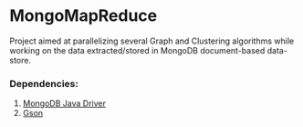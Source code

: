 MongoMapReduce
==============

Project aimed at parallelizing several Graph and Clustering algorithms while working on the data extracted/stored in MongoDB document-based data-store.

### Dependencies:
1. [MongoDB Java Driver](https://github.com/mongodb/mongo-java-driver/downloads)
2. [Gson](http://code.google.com/p/google-gson/)
